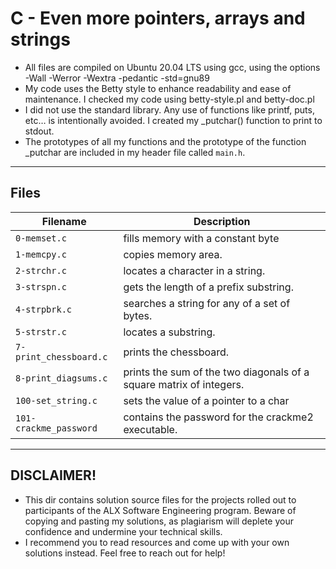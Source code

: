 # C - Even more pointers, arrays and strings

* All files are compiled on Ubuntu 20.04 LTS using gcc, using the options -Wall -Werror -Wextra -pedantic -std=gnu89
* My code uses the Betty style to enhance readability and ease of maintenance. I checked my code using betty-style.pl and betty-doc.pl
* I did not use the standard library. Any use of functions like printf, puts, etc… is intentionally avoided. I created my _putchar() function to print to stdout.
* The prototypes of all my functions and the prototype of the function _putchar are included in my header file called `main.h`.
***

## Files
| Filename | Description |
| -------- | ----------- |
| `0-memset.c` | fills memory with a constant byte |
| `1-memcpy.c` | copies memory area. |
| `2-strchr.c` | locates a character in a string. |
| `3-strspn.c` | gets the length of a prefix substring. |
| `4-strpbrk.c` | searches a string for any of a set of bytes. |
| `5-strstr.c` | locates a substring. |
| `7-print_chessboard.c` | prints the chessboard. |
| `8-print_diagsums.c` |  prints the sum of the two diagonals of a square matrix of integers. |
| `100-set_string.c` | sets the value of a pointer to a char |
| `101-crackme_password` | contains the password for the crackme2 executable. |
***

## DISCLAIMER!

* This dir contains solution source files for the projects rolled out to participants of the ALX Software Engineering program. Beware of copying and pasting my solutions, as plagiarism will deplete your confidence and undermine your technical skills.
* I recommend you to read resources and come up with your own solutions instead. Feel free to reach out for help!
